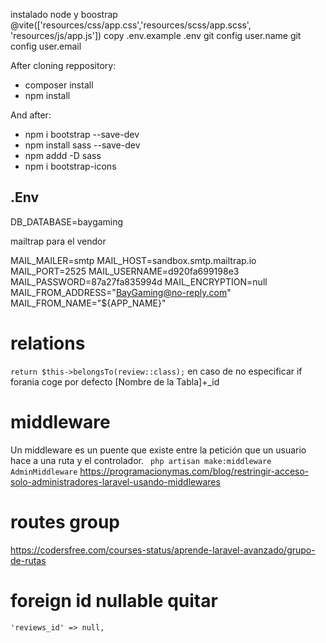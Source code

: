 instalado node y boostrap 
@vite(['resources/css/app.css','resources/scss/app.scss', 'resources/js/app.js'])
copy .env.example .env
git config user.name
git config user.email

After cloning reppository:
- composer install
- npm install

And after:
- npm i bootstrap --save-dev
- npm install sass --save-dev
- npm addd -D sass
- npm i bootstrap-icons

## .Env
DB_DATABASE=baygaming

mailtrap para el vendor

MAIL_MAILER=smtp
MAIL_HOST=sandbox.smtp.mailtrap.io
MAIL_PORT=2525
MAIL_USERNAME=d920fa699198e3
MAIL_PASSWORD=87a27fa835994d
MAIL_ENCRYPTION=null
MAIL_FROM_ADDRESS="BayGaming@no-reply.com"
MAIL_FROM_NAME="${APP_NAME}"

# relations
```return $this->belongsTo(review::class);```
en caso de no especificar if forania coge por defecto [Nombre de la Tabla]+_id

# middleware
Un middleware es un puente que existe entre la petición que un usuario hace a una ruta y el controlador.
 `` php artisan make:middleware AdminMiddleware``
https://programacionymas.com/blog/restringir-acceso-solo-administradores-laravel-usando-middlewares

# routes group
https://codersfree.com/courses-status/aprende-laravel-avanzado/grupo-de-rutas

# foreign id nullable quitar
``'reviews_id' => null,``
